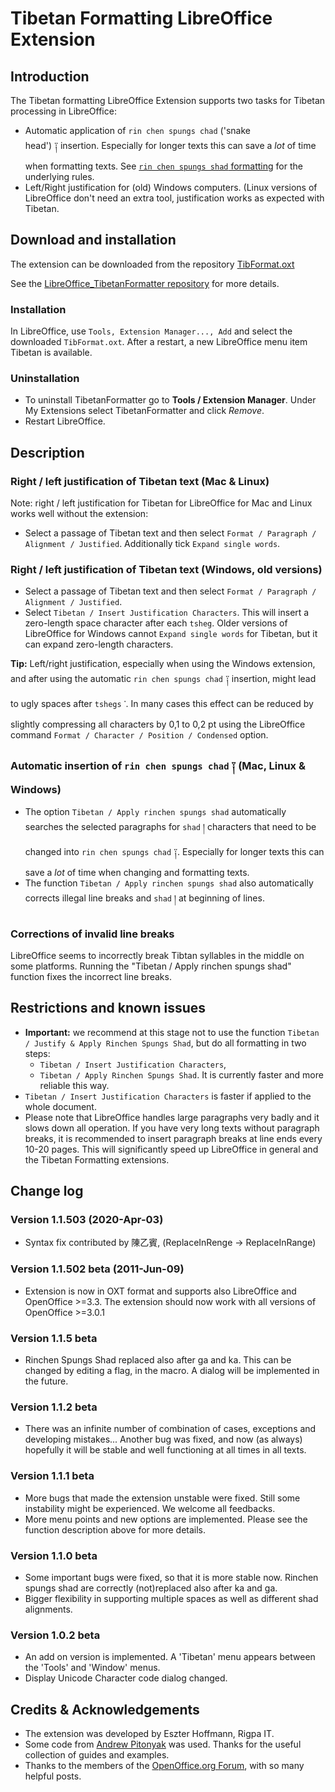 # Tibetan Formatting LibreOffice Extension

## Introduction

The Tibetan formatting LibreOffice Extension supports two tasks for Tibetan processing in LibreOffice:

-   Automatic application of `rin chen spungs chad` ('snake head') ༑ insertion. Especially for longer texts this can save a _lot_ of time when formatting texts. See [`rin chen spungs shad` formatting](rinchen_spungsshad_rules) for the underlying rules.
- Left/Right justification for (old) Windows computers. (Linux versions of LibreOffice don't need an extra tool, justification works as expected with Tibetan.

## Download and installation

The extension can be downloaded from the repository [TibFormat.oxt](https://github.com/DigitalTibetan/LibreOffice_TibetanFormatter/releases/download/v1.1.503/TibFormat.oxt)

See the [LibreOffice_TibetanFormatter repository](https://github.com/DigitalTibetan/LibreOffice_TibetanFormatter) for more details.

### Installation

In LibreOffice, use `Tools, Extension Manager..., Add` and select the downloaded `TibFormat.oxt`. After a restart, a new LibreOffice menu item Tibetan is available.

### Uninstallation

- To uninstall TibetanFormatter go to **Tools / Extension Manager**. Under My Extensions select TibetanFormatter and click _Remove_.
- Restart LibreOffice.

## Description

### Right / left justification of Tibetan text (Mac & Linux)

Note: right / left justification for Tibetan for LibreOffice for Mac and Linux works well without the extension:

-   Select a passage of Tibetan text and then select `Format / Paragraph / Alignment / Justified`. Additionally tick `Expand single words`.

### Right / left justification of Tibetan text (Windows, old versions)

- Select a passage of Tibetan text and then select `Format / Paragraph / Alignment / Justified`.
- Select `Tibetan / Insert Justification Characters`. This will insert a zero-length space character after each `tsheg`. Older versions of LibreOffice for Windows cannot `Expand single words` for Tibetan, but it can expand zero-length characters.

**Tip:** Left/right justification, especially when using the Windows extension, and after using the automatic `rin chen spungs chad` ༑ insertion, might lead to ugly spaces after `tshegs` ་. In many cases this effect can be reduced by slightly compressing all characters by 0,1 to 0,2 pt using the LibreOffice command `Format / Character / Position / Condensed` option.

### Automatic insertion of `rin chen spungs chad` ༑ (Mac, Linux & Windows)

- The option `Tibetan / Apply rinchen spungs shad` automatically searches the selected paragraphs for `shad` ། characters that need to be changed into `rin chen spungs chad` ༑. Especially for longer texts this can save a _lot_ of time when changing and formatting texts.
-   The function `Tibetan / Apply rinchen spungs shad` also automatically corrects illegal line breaks and `shad` ། at beginning of lines.

### Corrections of invalid line breaks

LibreOffice seems to incorrectly break Tibtan syllables in the middle on some platforms. Running the "Tibetan / Apply rinchen spungs shad" function fixes the incorrect line breaks.

## Restrictions and known issues

- **Important:** we recommend at this stage not to use the function `Tibetan / Justify & Apply Rinchen Spungs Shad`, but do all formatting in two steps:
    - `Tibetan / Insert Justification Characters`,
    - `Tibetan / Apply Rinchen Spungs Shad`. It is currently faster and more reliable this way.
- `Tibetan / Insert Justification Characters` is faster if applied to the whole document.
- Please note that LibreOffice handles large paragraphs very badly and it slows down all operation. If you have very long texts without paragraph breaks, it is recommended to insert paragraph breaks at line ends every 10-20 pages. This will significantly speed up LibreOffice in general and the Tibetan Formatting extensions.

## Change log

### Version 1.1.503 (2020-Apr-03)

-   Syntax fix contributed by 陳乙賓, (ReplaceInRenge -> ReplaceInRange)

### Version 1.1.502 beta (2011-Jun-09)

-   Extension is now in OXT format and supports also LibreOffice and OpenOffice >=3.3. The extension should now work with all versions of OpenOffice >=3.0.1

### Version 1.1.5 beta

-   Rinchen Spungs Shad replaced also after ga and ka. This can be changed by editing a flag, in the macro. A dialog will be implemented in the future.

### Version 1.1.2 beta

-   There was an infinite number of combination of cases, exceptions and developing mistakes... Another bug was fixed, and now (as always) hopefully it will be stable and well functioning at all times in all texts.

### Version 1.1.1 beta

-   More bugs that made the extension unstable were fixed. Still some instability might be experienced. We welcome all feedbacks.
-   More menu points and new options are implemented. Please see the function description above for more details.

### Version 1.1.0 beta

-   Some important bugs were fixed, so that it is more stable now. Rinchen spungs shad are correctly (not)replaced also after ka and ga.
-   Bigger flexibility in supporting multiple spaces as well as different shad alignments.

### Version 1.0.2 beta

-   An add on version is implemented. A 'Tibetan' menu appears between the 'Tools' and 'Window' menus.
-   Display Unicode Character code dialog changed.

## Credits & Acknowledgements

-   The extension was developed by Eszter Hoffmann, Rigpa IT.
-   Some code from [Andrew Pitonyak](https://web.archive.org/web/20210821222331/http://www.pitonyak.org/) was used. Thanks for the useful collection of guides and examples.
-   Thanks to the members of the [OpenOffice.org Forum](https://web.archive.org/web/20210821222331/http://www.oooforum.org/), with so many helpful posts.

